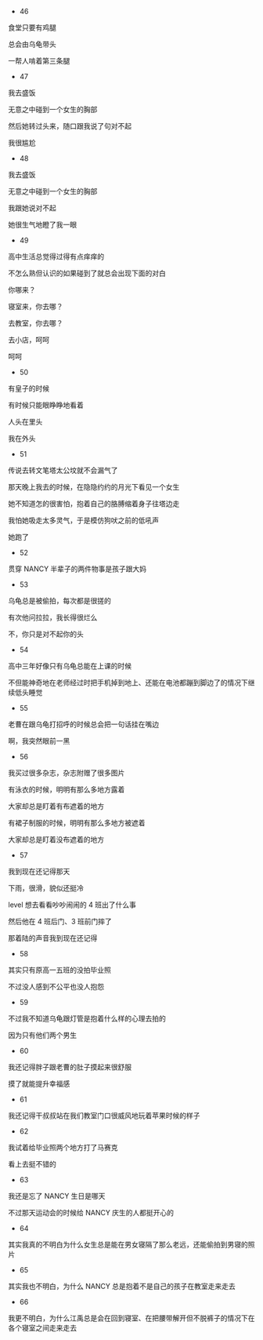 <ul>
<li>46</li>
</ul>
<p> 食堂只要有鸡腿</p>
<p> 总会由乌龟带头</p>
<p> 一帮人啃着第三条腿</p>
<ul>
<li>47</li>
</ul>
<p> 我去盛饭</p>
<p> 无意之中碰到一个女生的胸部</p>
<p> 然后她转过头来，随口跟我说了句对不起</p>
<p> 我很尴尬</p>
<ul>
<li>48</li>
</ul>
<p> 我去盛饭</p>
<p> 无意之中碰到一个女生的胸部</p>
<p> 我跟她说对不起</p>
<p> 她很生气地瞪了我一眼</p>
<ul>
<li>49</li>
</ul>
<p> 高中生活总觉得过得有点痒痒的</p>
<p> 不怎么熟但认识的如果碰到了就总会出现下面的对白</p>
<p> 你哪来？</p>
<p> 寝室来，你去哪？</p>
<p> 去教室，你去哪？</p>
<p> 去小店，呵呵</p>
<p> 呵呵</p>
<ul>
<li>50</li>
</ul>
<p> 有皇子的时候</p>
<p> 有时候只能眼睁睁地看着</p>
<p> 人头在里头</p>
<p> 我在外头</p>
<ul>
<li>51</li>
</ul>
<p> 传说去转文笔塔太公坟就不会漏气了</p>
<p> 那天晚上我去的时候，在隐隐约约的月光下看见一个女生</p>
<p> 她不知道怎的很害怕，抱着自己的胳膊缩着身子往塔边走</p>
<p> 我怕她吸走太多灵气，于是模仿狗吠之前的低吼声</p>
<p> 她跑了</p>
<ul>
<li>52</li>
</ul>
<p> 贯穿 NANCY 半辈子的两件物事是孩子跟大妈</p>
<ul>
<li>53</li>
</ul>
<p> 乌龟总是被偷拍，每次都是很搓的</p>
<p> 有次他问拉拉，我长得很烂么</p>
<p> 不，你只是对不起你的头</p>
<ul>
<li>54</li>
</ul>
<p> 高中三年好像只有乌龟总能在上课的时候</p>
<p> 不但能神奇地在老师经过时把手机掉到地上、还能在电池都蹦到脚边了的情况下继续低头睡觉</p>
<ul>
<li>55</li>
</ul>
<p> 老曹在跟乌龟打招呼的时候总会把一句话挂在嘴边</p>
<p> 啊，我突然眼前一黑</p>
<ul>
<li>56</li>
</ul>
<p> 我买过很多杂志，杂志附赠了很多图片</p>
<p> 有泳衣的时候，明明有那么多地方露着</p>
<p> 大家却总是盯着有布遮着的地方</p>
<p> 有裙子制服的时候，明明有那么多地方被遮着</p>
<p> 大家却总是盯着没布遮着的地方</p>
<ul>
<li>57</li>
</ul>
<p> 我到现在还记得那天</p>
<p> 下雨，很滑，貌似还挺冷</p>
<p> level 想去看看吵吵闹闹的 4 班出了什么事</p>
<p> 然后他在 4 班后门、3 班前门摔了</p>
<p> 那着陆的声音我到现在还记得</p>
<ul>
<li>58</li>
</ul>
<p> 其实只有原高一五班的没拍毕业照</p>
<p> 不过没人感到不公平也没人抱怨</p>
<ul>
<li>59</li>
</ul>
<p> 不过我不知道乌龟跟灯管是抱着什么样的心理去拍的</p>
<p> 因为只有他们两个男生</p>
<ul>
<li>60</li>
</ul>
<p> 我还记得胖子跟老曹的肚子摸起来很舒服</p>
<p> 摸了就能提升幸福感</p>
<ul>
<li>61</li>
</ul>
<p> 我还记得干叔叔站在我们教室门口很威风地玩着苹果时候的样子</p>
<ul>
<li>62</li>
</ul>
<p> 我试着给毕业照两个地方打了马赛克</p>
<p> 看上去挺不错的</p>
<ul>
<li>63</li>
</ul>
<p> 我还是忘了 NANCY 生日是哪天</p>
<p> 不过那天运动会的时候给 NANCY 庆生的人都挺开心的</p>
<ul>
<li>64</li>
</ul>
<p> 其实我真的不明白为什么女生总是能在男女寝隔了那么老远，还能偷拍到男寝的照片</p>
<ul>
<li>65</li>
</ul>
<p> 其实我也不明白，为什么 NANCY 总是抱着不是自己的孩子在教室走来走去</p>
<ul>
<li>66</li>
</ul>
<p> 我更不明白，为什么江禹总是会在回到寝室、在把腰带解开但不脱裤子的情况下在各个寝室之间走来走去</p>

